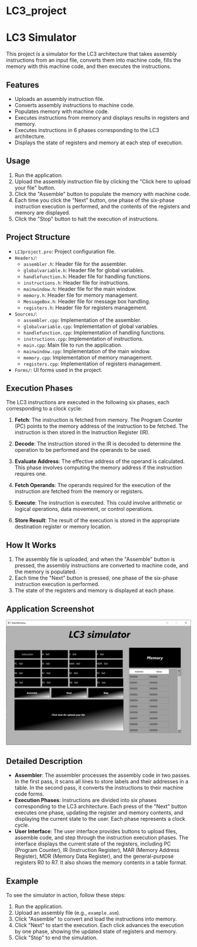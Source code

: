 # LC3_project
# LC3 Simulator

This project is a simulator for the LC3 architecture that takes assembly instructions from an input file, converts them into machine code, fills the memory with this machine code, and then executes the instructions.

## Features

- Uploads an assembly instruction file.
- Converts assembly instructions to machine code.
- Populates memory with machine code.
- Executes instructions from memory and displays results in registers and memory.
- Executes instructions in 6 phases corresponding to the LC3 architecture.
- Displays the state of registers and memory at each step of execution.
  
## Usage

1. Run the application.
2. Upload the assembly instruction file by clicking the "Click here to upload your file" button.
3. Click the "Assemble" button to populate the memory with machine code.
4. Each time you click the "Next" button, one phase of the six-phase instruction execution is performed, and the contents of the registers and memory are displayed.
5. Click the "Stop" button to halt the execution of instructions.

## Project Structure

- `LC3project.pro`: Project configuration file.
- `Headers/`:
  - `assembler.h`: Header file for the assembler.
  - `globalvariable.h`: Header file for global variables.
  - `handlefunction.h`: Header file for handling functions.
  - `instructions.h`: Header file for instructions.
  - `mainwindow.h`: Header file for the main window.
  - `memory.h`: Header file for memory management.
  - `MessageBox.h`: Header file for message box handling.
  - `registers.h`: Header file for registers management.
- `Sources/`:
  - `assembler.cpp`: Implementation of the assembler.
  - `globalvariable.cpp`: Implementation of global variables.
  - `handlefunction.cpp`: Implementation of handling functions.
  - `instructions.cpp`: Implementation of instructions.
  - `main.cpp`: Main file to run the application.
  - `mainwindow.cpp`: Implementation of the main window.
  - `memory.cpp`: Implementation of memory management.
  - `registers.cpp`: Implementation of registers management.
- `Forms/`: UI forms used in the project.

## Execution Phases

The LC3 instructions are executed in the following six phases, each corresponding to a clock cycle:

1. **Fetch**: The instruction is fetched from memory. The Program Counter (PC) points to the memory address of the instruction to be fetched. The instruction is then stored in the Instruction Register (IR).

2. **Decode**: The instruction stored in the IR is decoded to determine the operation to be performed and the operands to be used.

3. **Evaluate Address**: The effective address of the operand is calculated. This phase involves computing the memory address if the instruction requires one.

4. **Fetch Operands**: The operands required for the execution of the instruction are fetched from the memory or registers.

5. **Execute**: The instruction is executed. This could involve arithmetic or logical operations, data movement, or control operations.

6. **Store Result**: The result of the execution is stored in the appropriate destination register or memory location.

## How It Works

1. The assembly file is uploaded, and when the "Assemble" button is pressed, the assembly instructions are converted to machine code, and the memory is populated.
2. Each time the "Next" button is pressed, one phase of the six-phase instruction execution is performed.
3. The state of the registers and memory is displayed at each phase.

## Application Screenshot

![LC3 Simulator](https://github.com/A-hmy/LC3_project/blob/main/Snag_11652da.png)

## Detailed Description

- **Assembler**: The assembler processes the assembly code in two passes. In the first pass, it scans all lines to store labels and their addresses in a table. In the second pass, it converts the instructions to their machine code forms.
- **Execution Phases**: Instructions are divided into six phases corresponding to the LC3 architecture. Each press of the "Next" button executes one phase, updating the register and memory contents, and displaying the current state to the user. Each phase represents a clock cycle.
- **User Interface**: The user interface provides buttons to upload files, assemble code, and step through the instruction execution phases. The interface displays the current state of the registers, including PC (Program Counter), IR (Instruction Register), MAR (Memory Address Register), MDR (Memory Data Register), and the general-purpose registers R0 to R7. It also shows the memory contents in a table format.

## Example

To see the simulator in action, follow these steps:
1. Run the application.
2. Upload an assembly file (e.g., `example.asm`).
3. Click "Assemble" to convert and load the instructions into memory.
4. Click "Next" to start the execution. Each click advances the execution by one phase, showing the updated state of registers and memory.
5. Click "Stop" to end the simulation.

